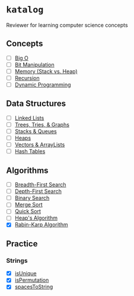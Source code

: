 # `katalog`
Reviewer for learning computer science concepts

## Concepts
- [ ] [Big O](https://github.com/rjbernaldo/katalog/tree/master/concepts/big-o.md)
- [ ] [Bit Manipulation]()
- [ ] [Memory (Stack vs. Heap)]()
- [ ] [Recursion]()
- [ ] [Dynamic Programming]()

## Data Structures
- [ ] [Linked Lists]()
- [ ] [Trees, Tries, & Graphs]()
- [ ] [Stacks & Queues]()
- [ ] [Heaps]()
- [ ] [Vectors & ArrayLists]()
- [ ] [Hash Tables]()

## Algorithms
- [ ] [Breadth-First Search]()
- [ ] [Depth-First Search]()
- [ ] [Binary Search]()
- [ ] [Merge Sort]()
- [ ] [Quick Sort]()
- [ ] [Heap's Algorithm]()
- [x] [Rabin-Karp Algorithm](https://github.com/rjbernaldo/katalog/blob/master/algorithms/rabin-karp.js)

## Practice

### Strings

- [x] [isUnique](https://github.com/rjbernaldo/katalog/blob/master/exercises/ex1.js)
- [x] [isPermutation](https://github.com/rjbernaldo/katalog/blob/master/exercises/ex2.js)
- [x] [spacesToString](https://github.com/rjbernaldo/katalog/blob/master/exercises/ex3.js)
